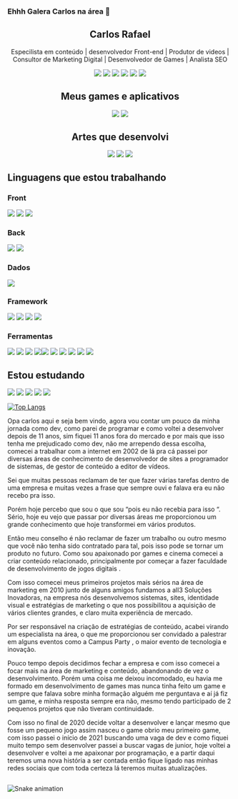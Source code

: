 


### Ehhh Galera Carlos na área  👋



<!---**Croliveirasilva/croliveirasilva** is a ✨ _special_ ✨ repository because its `README.md` (this file) appears on your GitHub profile. -->
<div align="center">
<h2>Carlos Rafael</h2>
<p>Especilista em conteúdo | desenvolvedor Front-end | Produtor de videos | Consultor de Marketing Digital | Desenvolvedor de Games | Analista SEO</p>
  
 [<img src="https://img.shields.io/badge/-croliveirasilva-1C0548?&style=for-the-badge&logo=youtube&logoColor=white"/>](https://www.youtube.com/channel/UCzbeXUr-FusbUbTdaSoQ4QQ/)
 [<img src="https://img.shields.io/badge/-croliveirasilva-1C0548?&style=for-the-badge&logo=linkedin&logoColor=white"/>](https://www.linkedin.com/in/croliveirasilva/) 
 [<img src = "https://img.shields.io/badge/-croliveirasilva-1C0548?&style=for-the-badge&logo=instagram&logoColor=white"/>](https://www.instagram.com/croliveirasilva/) 
 [<img src = "https://img.shields.io/badge/-croliveirasilva-1C0548?&style=for-the-badge&logo=facebook&logoColor=white"/>](https://www.facebook.com/croliveirasilva/) 
 [<img src="https://img.shields.io/badge/-croliveirasilva-1C0548?style=for-the-badge&logo=twitch&logoColor=white"/>](https://www.twitch.tv/croliveirasilva/)
 [<img src="https://img.shields.io/badge/-croliveirasilva-1C0548?style=for-the-badge&logo=gitlab&logoColor=white"/>](https://gitlab.com/Croliveirasilva/)
  </div>

<div align="center">
<h2>Meus games e aplicativos</h2>

[<img src="https://img.shields.io/badge/Itch.io-1C0548?style=for-the-badge&logo=itch.io&logoColor=white"/>](https://croscontent.itch.io/) 
[<img src="https://img.shields.io/badge/Google_Play-1C0548?style=for-the-badge&logo=google-play&logoColor=white"/>](https://play.google.com/store/apps/dev?id=6379538041590784787)
</div>

<div align="center">
<h2>Artes que desenvolvi</h2>

[<img src="https://img.shields.io/badge/-Behance-1C0548?style=for-the-badge&logo=behance&logoColor=white"/>](https://croscontent.itch.io/) 
[<img src="https://img.shields.io/badge/Dribbble-1C0548?style=for-the-badge&logo=dribbble&logoColor=white"/>](https://play.google.com/store/apps/dev?id=6379538041590784787)
[<img src="https://img.shields.io/badge/Pinterest-1C0548.svg?&style=for-the-badge&logo=Pinterest&logoColor=white"/>](https://play.google.com/store/apps/dev?id=6379538041590784787)
</div>

<h2>Linguagens que estou trabalhando</h2>

<h3>Front</h3>
<p><img src="https://img.shields.io/badge/HTML-1C0548?style=for-the-badge&logo=html5&logoColor=white"/> <img src="https://img.shields.io/badge/CSS-1C0548?&style=for-the-badge&logo=css3&logoColor=white"/> <img src="https://img.shields.io/badge/JavaScript-1C0548?style=for-the-badge&logo=javascript&logoColor=white"/></p>

<h3>Back</h3>
<p><img src="https://img.shields.io/badge/PHP-1C0548?style=for-the-badge&logo=php&logoColor=white"/> <img src="https://img.shields.io/badge/C%23-1C0548?style=for-the-badge&logo=c-sharp&logoColor=white"/> 

</p>

<h3>Dados</h3>
<p><img src="https://img.shields.io/badge/Microsoft%20SQL%20Sever-1C0548?style=for-the-badge&logo=microsoft%20sql%20server&logoColor=white"/></p>

<h3>Framework</h3>

<p><img src="https://img.shields.io/badge/.NET-1C0548?style=for-the-badge&logo=dot-net&logoColor=white"/> <img src="https://img.shields.io/badge/AngularJS-1C0548?style=for-the-badge&logo=angularjs&logoColor=white"/> <img src="https://img.shields.io/badge/jQuery-1C0548?style=for-the-badge&logo=jquery&logoColor=white"/> <img src="https://img.shields.io/badge/Unity-1C0548?style=for-the-badge&logo=unity&logoColor=white"/> </p>

<h3>Ferramentas</h3>
<p><img src="https://img.shields.io/badge/Microsoft_SQL_Server-1C0548?style=for-the-badge&logo=microsoft-sql-server&logoColor=white"/> <img src="https://img.shields.io/badge/sublime_text-1C0548.svg?&style=for-the-badge&logo=sublime-text&logoColor=white"/> <img src="https://img.shields.io/badge/Notepad++-1C0548.svg?style=for-the-badge&logo=notepad%2B%2B&logoColor=white"/> <img src="https://img.shields.io/badge/Visual_Studio-1C0548?style=for-the-badge&logo=visual%20studio&logoColor=white"/><img src="https://img.shields.io/badge/Visual_Studio_Code-1C0548?style=for-the-badge&logo=visual%20studio%20code&logoColor=white"/> <img src="https://img.shields.io/badge/Figma-1C0548?style=for-the-badge&logo=figma&logoColor=white"/> <img src="https://img.shields.io/badge/Inkscape-1C0548?style=for-the-badge&logo=Inkscape&logoColor=white"/> <img src="https://img.shields.io/badge/Adobe%20Photoshop-1C0548?style=for-the-badge&logo=Adobe%20Photoshop&logoColor=white"/> <img src="https://img.shields.io/badge/Adobe%20XD-1C0548?style=for-the-badge&logo=Adobe%20XD&logoColor=white"/> <img src="https://img.shields.io/badge/Adobe%20Illustrator-1C0548?style=for-the-badge&logo=adobe%20illustrator&logoColor=white"/> 
</p>

<h2>Estou estudando</h2>
<p><img src="https://img.shields.io/badge/React-1C0548?style=for-the-badge&logo=react&logoColor=white"/> <img src="https://img.shields.io/badge/React_Native-1C0548?style=for-the-badge&logo=react&logoColor=white"/> <img src="https://img.shields.io/badge/Tailwind_CSS-1C0548?style=for-the-badge&logo=tailwind-css&logoColor=white"/> <img src="https://img.shields.io/badge/Node.js-1C0548?style=for-the-badge&logo=node-dot-js&logoColor=white"/> <img src="https://img.shields.io/badge/Laravel-1C0548?style=for-the-badge&logo=laravel&logoColor=white"/></p>


[![Top Langs](https://github-readme-stats.vercel.app/api/top-langs/?username=Croliveirasilva&layout=compact)](https://github.com/Croliveirasilva/github-readme-stats)

Opa carlos aqui e seja bem vindo, agora vou contar um pouco da minha jornada como dev, como parei de programar e como voltei a desenvolver depois de 11 anos, sim fiquei 11 anos fora do mercado e por mais que isso tenha me prejudicado como dev, não me arrependo dessa escolha, comecei a trabalhar com a internet em 2002 de lá pra cá passei por diversas áreas de conhecimento de desenvolvedor de sites a programador de sistemas, de gestor de conteúdo a editor de vídeos.

Sei que muitas pessoas reclamam de ter que fazer várias tarefas dentro de uma empresa e muitas vezes a frase que sempre ouvi e falava era eu não recebo pra isso.

Porém hoje percebo que sou o que sou “pois eu não recebia para isso “. Sério, hoje eu vejo que passar por diversas áreas me proporcionou um grande conhecimento que hoje transformei em vários produtos.

Então meu conselho é não reclamar de fazer um trabalho ou outro mesmo que você não tenha sido contratado para tal, pois isso pode se tornar um produto no futuro.
Como sou apaixonado por games e cinema comecei a criar conteúdo relacionado, principalmente por começar a fazer faculdade de desenvolvimento de jogos digitais .

Com isso comecei meus primeiros projetos mais sérios na área de marketing em 2010 junto de alguns amigos fundamos a all3 Soluções Inovadoras, na empresa nós desenvolvemos sistemas, sites, identidade visual e estratégias de marketing o que nos possibilitou a aquisição de vários clientes  grandes, e claro muita experiência de mercado.

Por ser responsável na criação de estratégias de conteúdo, acabei virando um especialista na área, o que me proporcionou ser convidado a palestrar em alguns eventos como a Campus Party , o maior evento de tecnologia e inovação.

Pouco tempo depois decidimos fechar a empresa e com isso comecei a focar mais na área de marketing e conteúdo, abandonando de vez o desenvolvimento. Porém uma coisa me deixou incomodado, eu havia me formado em desenvolvimento de games mas nunca tinha feito um game e sempre que falava sobre minha formação alguém me perguntava e aí já fiz um game, e minha resposta sempre era não, mesmo tendo participado de 2 pequenos projetos que não tiveram continuidade.

Com isso no final de 2020 decide voltar a desenvolver e lançar mesmo que fosse um pequeno jogo assim nasceu o game obrio meu primeiro game, com isso passei o início de 2021 buscando uma vaga de dev e como fiquei muito tempo sem desenvolver passei a buscar vagas de junior, hoje voltei a desenvolver e voltei a me apaixonar por programação, e a partir daqui teremos uma nova história a ser contada então fique ligado nas minhas redes sociais que com toda certeza lá teremos muitas atualizações.

  ##
 ![Snake animation](https://github.com/Croliveirasilva/Croliveirasilva/blob/output/github-contribution-grid-snake.svg)
 
